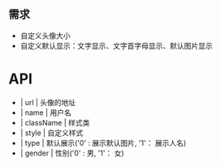 ## 需求
- 自定义头像大小
- 自定义默认显示：文字显示、文字首字母显示、默认图片显示

# API 
- | url | 头像的地址
- | name | 用户名
- | className | 样式类
- | style | 自定义样式
- | type | 默认展示('0' : 展示默认图片, '1'： 展示人名)
- | gender | 性别('0' : 男, '1'： 女)